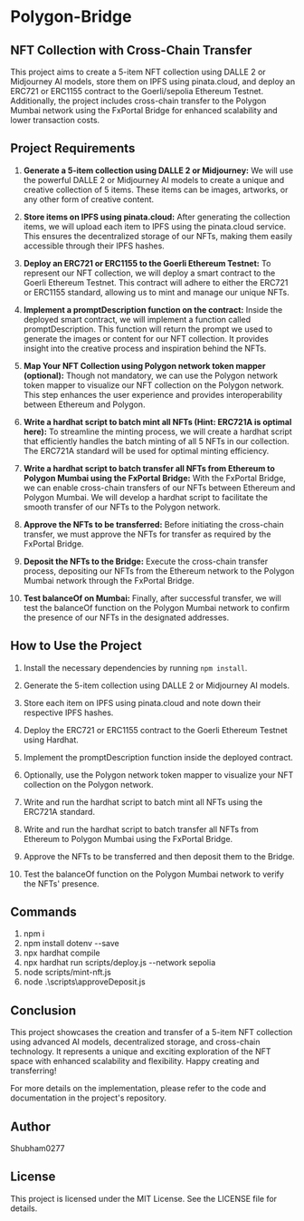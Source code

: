 # Polygon-Bridge

## NFT Collection with Cross-Chain Transfer

This project aims to create a 5-item NFT collection using DALLE 2 or Midjourney AI models, store them on IPFS using pinata.cloud, and deploy an ERC721 or ERC1155 contract to the Goerli/sepolia Ethereum Testnet. Additionally, the project includes cross-chain transfer to the Polygon Mumbai network using the FxPortal Bridge for enhanced scalability and lower transaction costs.

## Project Requirements

1. **Generate a 5-item collection using DALLE 2 or Midjourney:**
   We will use the powerful DALLE 2 or Midjourney AI models to create a unique and creative collection of 5 items. These items can be images, artworks, or any other form of creative content.

2. **Store items on IPFS using pinata.cloud:**
   After generating the collection items, we will upload each item to IPFS using the pinata.cloud service. This ensures the decentralized storage of our NFTs, making them easily accessible through their IPFS hashes.

3. **Deploy an ERC721 or ERC1155 to the Goerli Ethereum Testnet:**
   To represent our NFT collection, we will deploy a smart contract to the Goerli Ethereum Testnet. This contract will adhere to either the ERC721 or ERC1155 standard, allowing us to mint and manage our unique NFTs.

4. **Implement a promptDescription function on the contract:**
   Inside the deployed smart contract, we will implement a function called promptDescription. This function will return the prompt we used to generate the images or content for our NFT collection. It provides insight into the creative process and inspiration behind the NFTs.

5. **Map Your NFT Collection using Polygon network token mapper (optional):**
   Though not mandatory, we can use the Polygon network token mapper to visualize our NFT collection on the Polygon network. This step enhances the user experience and provides interoperability between Ethereum and Polygon.

6. **Write a hardhat script to batch mint all NFTs (Hint: ERC721A is optimal here):**
   To streamline the minting process, we will create a hardhat script that efficiently handles the batch minting of all 5 NFTs in our collection. The ERC721A standard will be used for optimal minting efficiency.

7. **Write a hardhat script to batch transfer all NFTs from Ethereum to Polygon Mumbai using the FxPortal Bridge:**
   With the FxPortal Bridge, we can enable cross-chain transfers of our NFTs between Ethereum and Polygon Mumbai. We will develop a hardhat script to facilitate the smooth transfer of our NFTs to the Polygon network.

8. **Approve the NFTs to be transferred:**
   Before initiating the cross-chain transfer, we must approve the NFTs for transfer as required by the FxPortal Bridge.

9. **Deposit the NFTs to the Bridge:**
   Execute the cross-chain transfer process, depositing our NFTs from the Ethereum network to the Polygon Mumbai network through the FxPortal Bridge.

10. **Test balanceOf on Mumbai:**
    Finally, after successful transfer, we will test the balanceOf function on the Polygon Mumbai network to confirm the presence of our NFTs in the designated addresses.

## How to Use the Project

1. Install the necessary dependencies by running `npm install`.

2. Generate the 5-item collection using DALLE 2 or Midjourney AI models.

3. Store each item on IPFS using pinata.cloud and note down their respective IPFS hashes.

4. Deploy the ERC721 or ERC1155 contract to the Goerli Ethereum Testnet using Hardhat.

5. Implement the promptDescription function inside the deployed contract.

6. Optionally, use the Polygon network token mapper to visualize your NFT collection on the Polygon network.

7. Write and run the hardhat script to batch mint all NFTs using the ERC721A standard.

8. Write and run the hardhat script to batch transfer all NFTs from Ethereum to Polygon Mumbai using the FxPortal Bridge.

9. Approve the NFTs to be transferred and then deposit them to the Bridge.

10. Test the balanceOf function on the Polygon Mumbai network to verify the NFTs' presence.

## Commands
1. npm i
2. npm install  dotenv --save
3. npx hardhat compile
4. npx hardhat run scripts/deploy.js --network sepolia
5. node scripts/mint-nft.js
6. node .\scripts\approveDeposit.js

## Conclusion

This project showcases the creation and transfer of a 5-item NFT collection using advanced AI models, decentralized storage, and cross-chain technology. It represents a unique and exciting exploration of the NFT space with enhanced scalability and flexibility. Happy creating and transferring!

For more details on the implementation, please refer to the code and documentation in the project's repository.

## Author
Shubham0277

## License
This project is licensed under the MIT License. See the LICENSE file for details.
